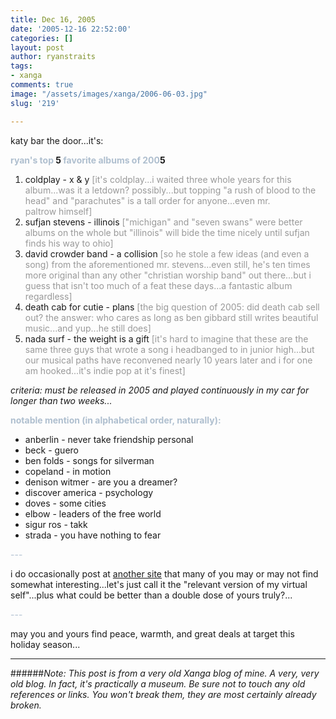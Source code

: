```yaml
---
title: Dec 16, 2005
date: '2005-12-16 22:52:00'
categories: []
layout: post
author: ryanstraits
tags:
- xanga
comments: true
image: "/assets/images/xanga/2006-06-03.jpg"
slug: '219'

---
```

katy bar the door...it's:

<strong><span style="color:#afbfcf;">ryan's top</span> 5 <span style="color:#afbfcf;">favorite albums of 200</span>5</strong>

<!-- break -->
<ol>
	<li>coldplay - x &amp; y <span style="color:#999999;">[it's coldplay...i waited three whole years for this album...was it a letdown? possibly...but topping "a rush of blood to the head" and "parachutes" is a tall order for anyone...even mr. paltrow himself]</span></li>
	<li>sufjan stevens - illinois <span style="color:#999999;">["michigan" and "seven swans" were better albums on the whole but "illinois" will bide the time nicely until sufjan finds his way to ohio]</span></li>
	<li>david crowder band - a collision <span style="color:#999999;">[so he stole a few ideas (and even a song) from the aforementioned mr. stevens...even still, he's ten times more original than any other "christian worship band" out there...but i guess that isn't too much of a feat these days...a fantastic album regardless]</span></li>
	<li>death cab for cutie - plans <span style="color:#999999;">[the big question of 2005: did death cab sell out? the answer: who cares as long as ben gibbard still writes beautiful music...and yup...he still does]</span></li>
	<li>nada surf - the weight is a gift <span style="color:#999999;">[it's hard to imagine that these are the same three guys that wrote a song i headbanged to in junior high...but our musical paths have reconvened nearly 10 years later and i for one am hooked...it's indie pop at it's finest]</span></li>
</ol>
<em>criteria: must be released in 2005 and played continuously in my car for longer than two weeks...</em>

<strong><span style="color:#afbfcf;">notable mention (in alphabetical order, naturally):</span></strong>
<ul>
	<li>anberlin - never take friendship personal</li>
	<li>beck - guero</li>
	<li>ben folds - songs for silverman</li>
	<li>copeland - in motion</li>
	<li>denison witmer - are you a dreamer?</li>
	<li>discover america - psychology</li>
	<li>doves - some cities</li>
	<li>elbow - leaders of the free world</li>
	<li>sigur ros - takk</li>
	<li>strada - you have nothing to fear</li>
</ul>
<span style="color:#afbfcf;">---</span>

i do occasionally post at <a href="http://www.xanga.com/antialterego" target="_new">another site</a> that many of you may or may not find somewhat interesting...let's just call it the "relevant version of my virtual self"...plus what could be better than a double dose of yours truly?...

<span style="color:#afbfcf;">---</span>

may you and yours find peace, warmth, and great deals at target this holiday season...

---

######*Note: This post is from a very old Xanga blog of mine. A very, very old blog. In fact, it's practically a museum. Be sure not to touch any old references or links. You won't break them, they are most certainly already broken.*